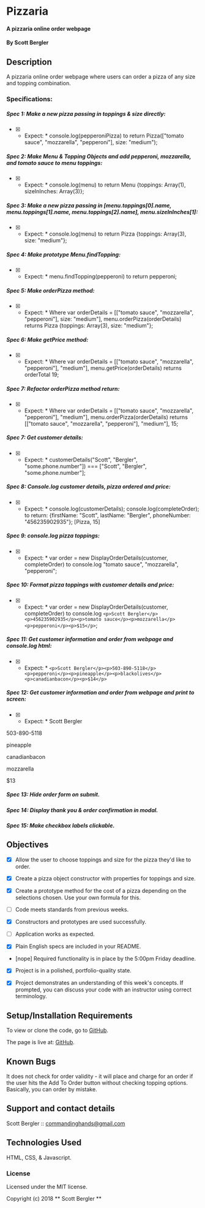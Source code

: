 # Pizzaria

#### A pizzaria online order webpage

#### By Scott Bergler

## Description
A pizzaria online order webpage where users can order a pizza of any size and topping combination.

### Specifications:
##### Spec 1: Make a new pizza passing in toppings & size directly:
- [x] * Expect: * console.log(pepperoniPizza) to return Pizza(["tomato sauce", "mozzarella", "pepperoni"], size: "medium");

##### Spec 2: Make Menu & Topping Objects and add pepperoni, mozzarella, and tomato sauce to menu toppings:
- [x] * Expect: * console.log(menu) to return Menu {toppings: Array(1), sizeInInches: Array(3)};

##### Spec 3: Make a new pizza passing in [menu.toppings[0].name, menu.toppings[1].name, menu.toppings[2].name], menu.sizeInInches[1]:
- [x] * Expect: * console.log(menu) to return Pizza {toppings: Array(3), size: "medium"};

##### Spec 4: Make prototype Menu.findTopping:
- [x] * Expect: * menu.findTopping(pepperoni) to return pepperoni;

##### Spec 5: Make orderPizza method:
- [x] * Expect: * Where var orderDetails = [["tomato sauce", "mozzarella", "pepperoni"], size: "medium"], menu.orderPizza(orderDetails) returns Pizza {toppings: Array(3), size: "medium"};

##### Spec 6: Make getPrice method:
- [x] * Expect: * Where var orderDetails = [["tomato sauce", "mozzarella", "pepperoni"], "medium"], menu.getPrice(orderDetails) returns orderTotal 19;

##### Spec 7: Refactor orderPizza method return:
- [x] * Expect: * Where var orderDetails = [["tomato sauce", "mozzarella", "pepperoni"], "medium"], menu.orderPizza(orderDetails) returns [["tomato sauce", "mozzarella", "pepperoni"], "medium"], 15;

##### Spec 7: Get customer details:
- [x] * Expect: * customerDetails("Scott", "Bergler", "some.phone.number"]) === ["Scott", "Bergler", "some.phone.number"];

##### Spec 8: Console.log customer details, pizza ordered and price:
- [x] * Expect: * console.log(customerDetails);
console.log(completeOrder);
to return:
{firstName: "Scott", lastName: "Bergler", phoneNumber: "456235902935"};
[Pizza, 15]

##### Spec 9: console.log pizza toppings:
- [x] * Expect: * var order = new DisplayOrderDetails(customer, completeOrder) to console.log "tomato sauce", "mozzarella", "pepperoni";

##### Spec 10: Format pizza toppings with customer details and price:
- [x] * Expect: * var order = new DisplayOrderDetails(customer, completeOrder) to console.log ```<p>Scott Bergler</p><p>456235902935</p><p>tomato sauce</p><p>mozzarella</p><p>pepperoni</p><p>$15</p>```;

##### Spec 11: Get customer information and order from webpage and console.log html:
- [x] * Expect: * ```<p>Scott Bergler</p><p>503-890-5118</p><p>pepperoni</p><p>pineapple</p><p>blackolives</p><p>canadianbacon</p><p>$14</p>```

##### Spec 12: Get customer information and order from webpage and print to screen:
- [x] * Expect: *
Scott Bergler

503-890-5118

pineapple

canadianbacon

mozzarella

$13

##### Spec 13: Hide order form on submit.

##### Spec 14: Display thank you & order confirmation in modal.

##### Spec 15: Make checkbox labels clickable.

## Objectives

- [x] Allow the user to choose toppings and size for the pizza they'd like to order.

- [x] Create a pizza object constructor with properties for toppings and size.

- [x] Create a prototype method for the cost of a pizza depending on the selections chosen. Use your own formula for this.

- [ ] Code meets standards from previous weeks.

- [x] Constructors and prototypes are used successfully.

- [ ] Application works as expected.

- [x] Plain English specs are included in your README.

- [nope] Required functionality is in place by the 5:00pm Friday deadline.

- [x] Project is in a polished, portfolio-quality state.

- [x] Project demonstrates an understanding of this week's concepts. If prompted, you can discuss your code with an instructor using correct terminology.

## Setup/Installation Requirements
To view or clone the code, go to [GitHub](https://github.com/skillitzimberg/pizzaria).

The page is live at: [GitHub](https://skillitzimberg.github.io/pizzaria).

## Known Bugs
It does not check for order validity - it will place and charge for an order if the user hits the Add To Order button without checking topping options. Basically, you can order by mistake.
## Support and contact details

Scott Bergler :: commandinghands@gmail.com

## Technologies Used

HTML, CSS, & Javascript.

### License

Licensed under the MIT license.

Copyright (c) 2018 ** Scott Bergler **

